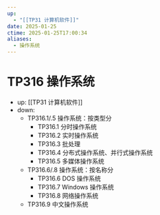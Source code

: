 ```yaml
---
up:
  - "[[TP31 计算机软件]]"
date: 2025-01-25
ctime: 2025-01-25T17:00:34
aliases:
  - 操作系统
---
```


# TP316 操作系统

- up: [[TP31 计算机软件]]
- down:	
	- TP316.1/.5 操作系统：按类型分
		- TP316.1 分时操作系统
		- TP316.2 实时操作系统
		- TP316.3 批处理
		- TP316.4 分布式操作系统、并行式操作系统
		- TP316.5 多媒体操作系统
	- TP316.6/.8 操作系统：按名称分
		- TP316.6 DOS 操作系统
		- TP316.7 Windows 操作系统
		- TP316.8 网络操作系统
	- TP316.9 中文操作系统
	
